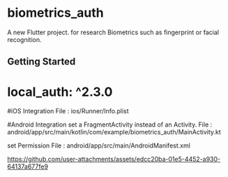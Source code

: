 # biometrics_auth

A new Flutter project.
for research Biometrics such as fingerprint or facial recognition.

## Getting Started
# local_auth: ^2.3.0

#iOS Integration
File : ios/Runner/Info.plist

#Android Integration
set  a FragmentActivity instead of an Activity. 
File : android/app/src/main/kotlin/com/example/biometrics_auth/MainActivity.kt

set Permission
File : android/app/src/main/AndroidManifest.xml


https://github.com/user-attachments/assets/edcc20ba-01e5-4452-a930-64137a677fe9

